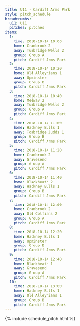 ```yaml
---
title: U11 - Cardiff Arms Park
style: pitch_schedule
breadcrumbs:
  u11: U11
  pitches: pitches
items:
  1:
    time: 2018-10-14 10:00
    home: Cranbrook 2
    away: Tunbridge Wells 2
    group: Group A
    pitch: Cardiff Arms Park
  2:
    time: 2018-10-14 10:20
    home: Old Alleynians 1
    away: Upminster
    group: Group B
    pitch: Cardiff Arms Park
  3:
    time: 2018-10-14 10:40
    home: Medway 2
    away: Tunbridge Wells 2
    group: Group A
    pitch: Cardiff Arms Park
  4:
    time: 2018-10-14 11:00
    home: Hackney Bulls 1
    away: Tonbridge Judds 1
    group: Group B
    pitch: Cardiff Arms Park
  5:
    time: 2018-10-14 11:20
    home: Cranbrook 2
    away: Gravesend
    group: Group A
    pitch: Cardiff Arms Park
  6:
    time: 2018-10-14 11:40
    home: Blackheath 2
    away: Hackney Bulls 1
    group: Group B
    pitch: Cardiff Arms Park
  7:
    time: 2018-10-14 12:00
    home: Cranbrook 2
    away: Old Colfians 2
    group: Group A
    pitch: Cardiff Arms Park
  8:
    time: 2018-10-14 12:20
    home: Hackney Bulls 1
    away: Upminster
    group: Group B
    pitch: Cardiff Arms Park
  9:
    time: 2018-10-14 12:40
    home: Blackheath 1
    away: Gravesend
    group: Group A
    pitch: Cardiff Arms Park
  10:
    time: 2018-10-14 13:00
    home: Hackney Bulls 1
    away: Old Alleynians 1
    group: Group B
    pitch: Cardiff Arms Park
---
```


{% include schedule_pitch.html %}
